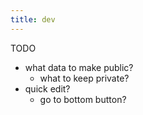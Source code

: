 ```yaml
---
title: dev
---
```


TODO

- what data to make public?
  - what to keep private?
- quick edit?
  - go to bottom button?
